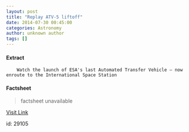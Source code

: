 ```yaml
---
layout: post
title: "Replay ATV-5 liftoff"
date: 2014-07-30 00:45:00
categories: Astronomy
author: unknown author
tags: []
---
```



#### Extract
>
							
				
		
		Watch the launch of ESA's last Automated Transfer Vehicle – now enroute to the International Space Station
	

#### Factsheet
>factsheet unavailable

[Visit Link](http://www.esa.int/ESA_Multimedia/Videos/2014/07/Replay_ATV-5_liftoff)

id:   29105
